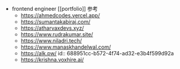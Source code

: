 - frontend engineer [[portfolio]] 参考
	- https://ahmedcodes.vercel.app/
	- https://sumantakabiraj.com/
	- https://atharvaxdevs.xyz/
	- https://www.rudrakumar.site/
	- https://www.niladri.tech/
	- https://www.manaskhandelwal.com/
	- https://alk.pw/
	  id:: 688951cc-b572-4f74-ad32-e3b4f599d92a
	- https://krishna.voxhire.ai/
